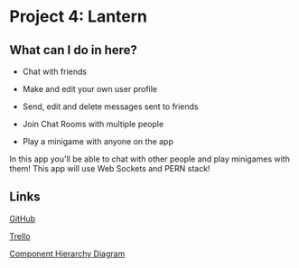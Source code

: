 # Project 4: Lantern

## What can I do in here?

- Chat with friends

- Make and edit your own user profile

- Send, edit and delete messages sent to friends

- Join Chat Rooms with multiple people

- Play a minigame with anyone on the app

In this app you'll be able to chat with other people and play minigames with them! This app will use Web Sockets and PERN stack!

## Links

[GitHub](https://github.com/QueenlyCrimson/project-2)

[Trello](https://trello.com/b/bAR0Nqzt/unit-4-project)

[Component Hierarchy Diagram](https://app.diagrams.net/#G1dpT7mL2TW3GYhhmXCSoFPP6tPa3ZX_so)
